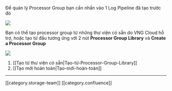 Để quản lý Processor Group bạn cần nhấn vào 1 Log Pipeline đã tạo trước đó

![](images/storage/image2022-12-13_12-36-45.png)

Bạn có thể tạo processor group từ những thư viện có sẵn do VNG Cloud hỗ trợ, hoặc tạo từ đầu tương ứng với 2 nút  **Processor Group Library**  và  **Create a Processor Group** 



![](images/storage/image2022-12-13_12-41-41.png)


1. [[Tạo từ thư viện có sẵn|Tạo-từ-Processor-Group-Library]]
1. [[Tạo mới hoàn toàn|Tạo-mới-hoàn-toàn]]





*****

[[category.storage-team]] 
[[category.confluence]] 
